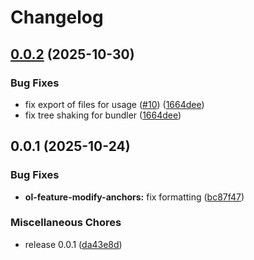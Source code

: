 # Changelog

## [0.0.2](https://github.com/uniteamou/react-ol/compare/v0.0.1...v0.0.2) (2025-10-30)


### Bug Fixes

* fix export of files for usage ([#10](https://github.com/uniteamou/react-ol/issues/10)) ([1664dee](https://github.com/uniteamou/react-ol/commit/1664deebfb64ed3a35f5c988c54843b3c3486bf1))
* fix tree shaking for bundler ([1664dee](https://github.com/uniteamou/react-ol/commit/1664deebfb64ed3a35f5c988c54843b3c3486bf1))

## 0.0.1 (2025-10-24)


### Bug Fixes

* **ol-feature-modify-anchors:** fix formatting ([bc87f47](https://github.com/uniteamou/react-ol/commit/bc87f479975afad6b2bab78228a19e9557f4c2d7))


### Miscellaneous Chores

* release 0.0.1 ([da43e8d](https://github.com/uniteamou/react-ol/commit/da43e8d2be8d0e0db98264ad555974eb7c191147))
